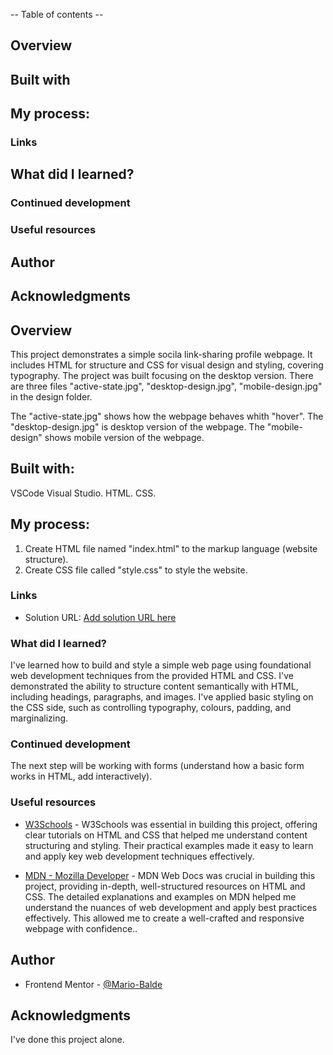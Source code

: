 -- Table of contents --

## Overview
## Built with
## My process:
### Links
## What did I learned?
### Continued development
### Useful resources
## Author
## Acknowledgments


## Overview
This project demonstrates a simple socila link-sharing profile webpage. It includes HTML for structure and CSS for visual design and styling, covering typography. The project was built focusing on the desktop version. There are three files "active-state.jpg", "desktop-design.jpg", "mobile-design.jpg" in the design folder.  

The "active-state.jpg" shows how the webpage behaves whith "hover".
The "desktop-design.jpg" is desktop version of the webpage. 
The "mobile-design" shows mobile version of the webpage.

## Built with:
VSCode Visual Studio.
HTML.
CSS.

## My process:
1. Create HTML file named "index.html" to the markup language (website structure).
2. Create CSS file called "style.css" to style the website.

### Links

- Solution URL: [Add solution URL here](https://github.com/Mario-Balde/Frontend-Mentor_Social-links-profile)

### What did I learned?
I've learned how to build and style a simple web page using foundational web development techniques from the provided HTML and CSS. I've demonstrated the ability to structure content semantically with HTML, including headings, paragraphs, and images. I've applied basic styling on the CSS side, such as controlling typography, colours, padding, and marginalizing. 

### Continued development
The next step will be working with forms (understand how a basic form works in HTML, add interactively).

### Useful resources
- [W3Schools](https://www.w3schools.com/) - W3Schools was essential in building this project, offering clear tutorials on HTML and CSS that helped me understand content structuring and styling. Their practical examples made it easy to learn and apply key web development techniques effectively.

- [MDN - Mozilla Developer](https://www.example.com) - MDN Web Docs was crucial in building this project, providing in-depth, well-structured resources on HTML and CSS. The detailed explanations and examples on MDN helped me understand the nuances of web development and apply best practices effectively. This allowed me to create a well-crafted and responsive webpage with confidence..

## Author
- Frontend Mentor - [@Mario-Balde](https://www.frontendmentor.io/profile/Mario-Balde)

## Acknowledgments
I've done this project alone.
